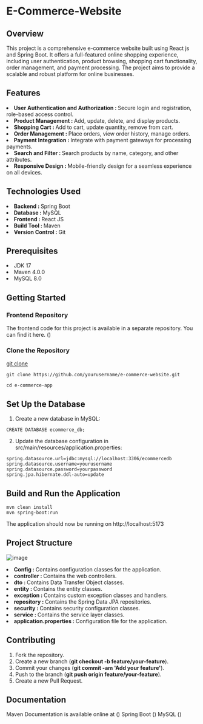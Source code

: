 # E-Commerce-Website #

## Overview ##
This project is a comprehensive e-commerce website built using React js and Spring Boot. It offers a full-featured online shopping experience, including user authentication, product browsing, shopping cart functionality, order management, and payment processing. The project aims to provide a scalable and robust platform for online businesses.

## Features ##
<li><b>User Authentication and Authorization : </b> Secure login and registration, role-based access control.</li>
<li><b>Product Management : </b>Add, update, delete, and display products.</li>
<li><b>Shopping Cart : </b>Add to cart, update quantity, remove from cart.</li>
<li><b>Order Management : </b>Place orders, view order history, manage orders.</li>
<li><b>Payment Integration : </b>Integrate with payment gateways for processing payments.</li>
<li><b>Search and Filter : </b>Search products by name, category, and other attributes.</li>
<li><b>Responsive Design : </b>Mobile-friendly design for a seamless experience on all devices.</li>

## Technologies Used ##
<li><b>Backend : </b>  Spring Boot</li>
<li><b>Database : </b> MySQL</li>
<li><b>Frontend : </b> React JS</li>
<li><b>Build Tool : </b> Maven</li>
<li><b>Version Control : </b> Git</li>

## Prerequisites ##
<li>JDK 17</li>
<li>Maven 4.0.0</li>
<li>MySQL 8.0</li>

## Getting Started ##
### Frontend Repository ###
The frontend code for this project is available in a separate repository. You can find it here.
()
### Clone the Repository ###


[git clone](https://github.com/vasu-choudhary/E-Commerce-backend)
```
git clone https://github.com/yourusername/e-commerce-website.git
```
```
cd e-commerce-app
```
## Set Up the Database ##
1. Create a new database in MySQL:
 ```
CREATE DATABASE ecommerce_db;
```
2. Update the database configuration in src/main/resources/application.properties:
```
spring.datasource.url=jdbc:mysql://localhost:3306/ecommercedb
spring.datasource.username=yourusername
spring.datasource.password=yourpassword
spring.jpa.hibernate.ddl-auto=update

```
## Build and Run the Application ##
```
mvn clean install
mvn spring-boot:run
```
The application should now be running on http://localhost:5173

## Project Structure ##
![image](https://github.com/vasu-choudhary/E-Commerce-backend/assets/170304449/6a407c59-0d13-442a-886a-bf47fdbbd04a)

<li><b>Config : </b> Contains configuration classes for the application.</li>
<li><b>controller : </b>Contains the web controllers.</li>
<li><b>dto : </b>Contains Data Transfer Object classes.</li>
<li><b>entity : </b> Contains the entity classes.</li>
<li><b>exception : </b>Contains custom exception classes and handlers.</li>
<li><b>repository : </b> Contains the Spring Data JPA repositories.</li>
<li><b>security : </b> Contains security configuration classes.</li>
<li><b>service : </b>Contains the service layer classes.</li>
<li><b>application.properties : </b>Configuration file for the application.</li>

## Contributing ##
1. Fork the repository.
2. Create a new branch (<b>git checkout -b feature/your-feature</b>).
3. Commit your changes (<b>git commit -am 'Add your feature'</b>).
4. Push to the branch (<b>git push origin feature/your-feature</b>).
5. Create a new Pull Request.


## Documentation ##
Maven Documentation is available online at ()
Spring Boot ()
MySQL ()
